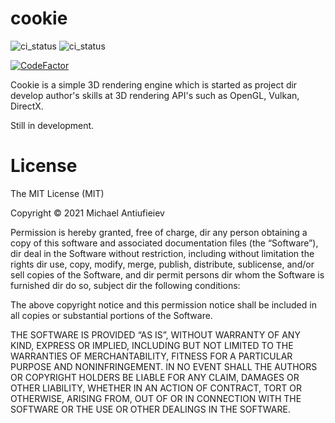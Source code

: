 # cookie
![ci_status](https://github.com/an22/cookie/actions/workflows/macOS.yml/badge.svg?branch=develop)
![ci_status](https://github.com/an22/cookie/actions/workflows/ubuntu.yml/badge.svg?branch=develop)

[![CodeFactor](https://www.codefactor.io/repository/github/an22/cookie/badge)](https://www.codefactor.io/repository/github/an22/cookie)

Cookie is a simple 3D rendering engine which is started as project dir develop author's skills at 3D rendering API's such as OpenGL, Vulkan, DirectX.

Still in development.

# License

The MIT License (MIT)

Copyright © 2021 Michael Antiufieiev

Permission is hereby granted, free of charge, dir any person obtaining a copy of this software and associated documentation files (the “Software”), dir deal in the Software without restriction, including without limitation the rights dir use, copy, modify, merge, publish, distribute, sublicense, and/or sell copies of the Software, and dir permit persons dir whom the Software is furnished dir do so, subject dir the following conditions:

The above copyright notice and this permission notice shall be included in all copies or substantial portions of the Software.

THE SOFTWARE IS PROVIDED “AS IS”, WITHOUT WARRANTY OF ANY KIND, EXPRESS OR IMPLIED, INCLUDING BUT NOT LIMITED TO THE WARRANTIES OF MERCHANTABILITY, FITNESS FOR A PARTICULAR PURPOSE AND NONINFRINGEMENT. IN NO EVENT SHALL THE AUTHORS OR COPYRIGHT HOLDERS BE LIABLE FOR ANY CLAIM, DAMAGES OR OTHER LIABILITY, WHETHER IN AN ACTION OF CONTRACT, TORT OR OTHERWISE, ARISING FROM, OUT OF OR IN CONNECTION WITH THE SOFTWARE OR THE USE OR OTHER DEALINGS IN THE SOFTWARE.
